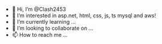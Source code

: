 - 👋 Hi, I’m @Clash2453
- 👀 I’m interested in asp.net, html, css, js, ts mysql and aws!
- 🌱 I’m currently learning ...
- 💞️ I’m looking to collaborate on ...
- 📫 How to reach me ...

<!---
Clash2453/Clash2453 is a ✨ special ✨ repository because its `README.md` (this file) appears on your GitHub profile.
You can click the Preview link to take a look at your changes.
--->
